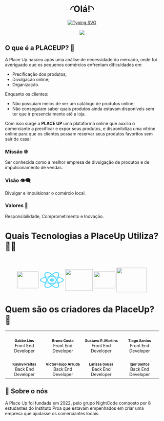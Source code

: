 <div align="center"> 
<h1> ◜Olá!◝</h2>

[![Typing SVG](https://readme-typing-svg.herokuapp.com?font=Lato&duration=6000&color=2980B9&center=verdadeiro&vCenter=verdadeiro&width=420&lines=%E2%96%9E+%E2%96%B6%E2%96%B7+%E3%80%94+Bem+Vindos+a+PLACE+UP!+%E3%80%95+%E2%97%80%E2%97%81+%E2%96%9A;%E2%96%9E+%E2%96%B6%E2%96%B7+O+com%C3%A9rcio+mais+pr%C3%B3ximo+de+voc%C3%AA+%E2%97%80%E2%97%81+%E2%96%9A)](https://git.io/typing-svg)
</div>

<div align="center">
<img align="center" height="200" src="https://user-images.githubusercontent.com/101017287/177030829-a765dcc3-b66d-4a14-87f0-6a32f1415d10.svg">
</div>

  

## O que é a PLACEUP? 🤔
A Place Up nasceu após uma análise de necessidade do mercado, onde foi averiguado que os pequenos comércios enfrentam dificuldades em: <br>
- Precificação dos produtos; <br>
- Divulgação online; <br>
- Organização. <br>

Enquanto os clientes: <br>
- Não possuíam meios de ver um catálogo  de produtos online; <br>
- Não conseguiam saber quais produtos ainda estavam disponíveis sem ter que ir presencialmente até a loja. <br>

Com isso surge a **PLACE UP** uma plataforma online que auxilia o comerciante a precificar e expor seus produtos, e disponibiliza uma vitrine online para que os clientes possam reservar seus produtos favoritos sem sair de casa!

<div>
     <h3>Missão 🌐</h3>
     <p>Ser conhecida como a melhor empresa de divulgação de produtos e de impulsionamento de vendas. </p>
  </div>
  
  <div>
    <h3> Visão 👁️‍🗨️ </h3>
     <p> Divulgar e impulsionar o comércio local.   </p>
  
  <div>
     <h3> Valores 👔</h3>
     <p>Responsibilidade, Comprometimento e Inovação.</p>


    
# Quais Tecnologias a PlaceUp Utiliza? 👨‍💻
    
<div align="center" style="display: inline_block"><br>
<br>
  <img align="center"  height="55" width="70" src="https://miro.medium.com/max/480/1*Iohnw2aOQ5EBghVoqKA7VA.png">
  <img align="center" height="60" width="80" src="https://raw.githubusercontent.com/devicons/devicon/master/icons/react/react-original.svg">
  <img align="center"  height="70" width="90" src="https://cdn.jsdelivr.net/gh/devicons/devicon/icons/java/java-original-wordmark.svg">
  <img align="center" height="55" width="70" src="https://cdn.jsdelivr.net/gh/devicons/devicon/icons/spring/spring-original.svg">
  <img align="center" height="80" width="100" src="https://cdn.jsdelivr.net/gh/devicons/devicon/icons/mysql/mysql-original-wordmark.svg">
</div> 

# Quem são os criadores da PlaceUp? 🧠

<div align="center">
<table>
  <tr>
  <td align="center"><a href="https://github.com/oGabbezito"><img style="border-radius: 50%;" src="https://user-images.githubusercontent.com/101017287/177031991-b563a7dc-0d47-4d69-abba-ed86de388c77.png" width="100px;" alt=""/><br /><sub><b>Gabbe Lins</b></sub></a><br />Front End Developer </a></td>
  <td align="center"><a href="https://github.com/ihyperbr"><img style="border-radius: 50%;" src="https://user-images.githubusercontent.com/101017287/177032286-4f3ffd00-3e32-46b6-bc25-f68978ca2b09.png" width="100px;" alt=""/><br /><sub><b>Bruno Costa</b></sub></a><br />Front End Developer </a></td>
  <td align="center"><a href="https://github.com/XfireX157"><img style="border-radius: 50%;" src="https://user-images.githubusercontent.com/101017287/177032515-782dd90b-f551-4764-b3af-e2f1f5061b73.png" width="100px;" alt=""/><br /><sub><b>Gustavo P. Martins</b></sub></a><br />Front End Developer </a></td>
  <td align="center"><a href="https://github.com/Tigas29"><img style="border-radius:50%;" src="https://user-images.githubusercontent.com/101017287/177032563-7d1e772b-c04b-47f6-a393-4dc77df93761.png" width="100px;" alt=""/><br /><sub><b>Tiago Santos</b></sub></a><br />Front End Developer </a></td>
  
  
  </tr>
  <tr>
    <td align="center"><a href="https://github.com/kaykyFreitas"><img style="border-radius: 50%;" src="https://user-images.githubusercontent.com/101017287/177032719-649d76c6-3afd-4f12-a1c1-cd896cf8fc3c.png" width="100px;" alt=""/><br /><sub><b>Kayky Freitas</b></sub></a><br />Back End Developer </a></td>
    <td align="center"><a href="https://github.com/TorHugo"><img style="border-radius: 50%;" src="https://user-images.githubusercontent.com/101017287/177032838-3427b56a-26d9-4586-8ced-d3887c7801da.png" width="100px;" alt=""/><br /><sub><b>Victor Hugo Arruda</b></sub></a><br />Back End Developer </a></td>
    <td align="center"><a href="https://github.com/Larissa-Sousa"><img style="border-radius: 50%;" src="https://user-images.githubusercontent.com/101017287/177032900-0d8e9a5c-5b6f-4b68-ab21-a96ec08e29a8.png" width="100px;" alt=""/><br /><sub><b>Larissa Sousa</b></sub></a><br />Back End Developer </a></td>
    <td align="center"><a href="https://github.com/Igor-santos1"><img style="border-radius: 50%;" src="https://user-images.githubusercontent.com/101017287/177032945-4eb482db-f5df-4de1-91c3-3237fdcc2ab4.png" width="100px;" alt=""/><br /><sub><b>Igor Santos</b></sub></a><br />Back End Developer </a></td>

</tr>
</table>

</div>

## 🔆 Sobre o nós
A Place Up foi fundada em 2022, pelo grupo NightCode composto por 8 estudantes do Instituto Proa que estavam empenhados em criar uma empresa que ajudasse os comerciantes locais.
